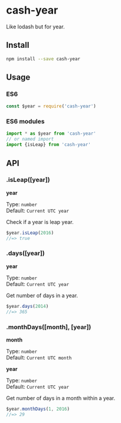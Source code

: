 # cash-year

Like lodash but for year.

## Install

```bash
npm install --save cash-year
```

## Usage

### ES6

```js
const $year = require('cash-year')
```

### ES6 modules

```js
import * as $year from 'cash-year'
// or named import
import {isLeap} from 'cash-year'
```

## API

### .isLeap([year])

**year**

Type: `number`<br>
Default: `Current UTC year`

Check if a year is leap year.

```js
$year.isLeap(2016)
//=> true
```

### .days([year])

**year**

Type: `number`<br>
Default: `Current UTC year`

Get number of days in a year.

```js
$year.days(2014)
//=> 365
```

### .monthDays([month], [year])

**month**

Type: `number`<br>
Default: `Current UTC month`

**year**

Type: `number`<br>
Default: `Current UTC year`

Get number of days in a month within a year.

```js
$year.monthDays(1, 2016)
//=> 29
```
